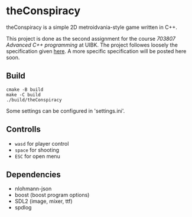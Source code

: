 # theConspiracy

theConspiracy is a simple 2D metroidvania-style game written in C++.

This project is done as the second assignment for the course *703807 Advanced C++ programming* at UIBK. 
The project followes loosely the specification given [here](https://git.uibk.ac.at/c7031162/703807-advanced-cxx/blob/master/assignment2/metroidvania_specification.md). A more specific specification will be posted here soon.

## Build

```
cmake -B build
make -C build
./build/theConspiracy
```

Some settings can be configured in 'settings.ini'.

## Controlls

- `wasd` for player control
- `space` for shooting
- `ESC` for open menu


## Dependencies

- nlohmann-json
- boost (boost program options)
- SDL2 (image, mixer, ttf)
- spdlog
